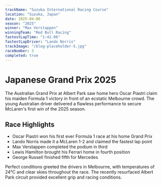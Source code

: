 ```yaml
---
trackName: "Suzuka International Racing Course"
location: "Suzuka, Japan"
date: 2025-04-06
season: "2025"
winner: "Max Verstappen"
winningTeam: "Red Bull Racing"
fastestLapTime: "1:42.06"
fastestLapDriver: "Lando Norris"
trackImage: "/blog-placeholder-5.jpg"
raceNumber: 3
completed: true
---
```


# Japanese Grand Prix 2025

The Australian Grand Prix at Albert Park saw home hero Oscar Piastri claim his maiden Formula 1 victory in front of an ecstatic Melbourne crowd. The young Australian driver delivered a flawless performance to secure McLaren's first win of the 2025 season.

## Race Highlights

- Oscar Piastri won his first ever Formula 1 race at his home Grand Prix
- Lando Norris made it a McLaren 1-2 and claimed the fastest lap point
- Max Verstappen completed the podium in third
- Lewis Hamilton brought his Ferrari home in fourth position
- George Russell finished fifth for Mercedes

Perfect conditions greeted the drivers in Melbourne, with temperatures of 24°C and clear skies throughout the race. The recently resurfaced Albert Park circuit provided excellent grip and racing conditions.
